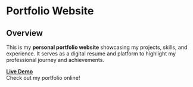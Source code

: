 # Portfolio Website

## Overview
This is my **personal portfolio website** showcasing my projects, skills, and experience. It serves as a digital resume and platform to highlight my professional journey and achievements.

**[Live Demo](https://omar-hammoud.vercel.app/)**  
Check out my portfolio online!

